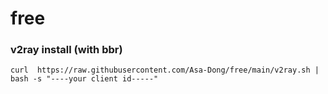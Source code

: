 # free

### v2ray install (with bbr)

```shell
curl  https://raw.githubusercontent.com/Asa-Dong/free/main/v2ray.sh | bash -s "----your client id-----"
```
